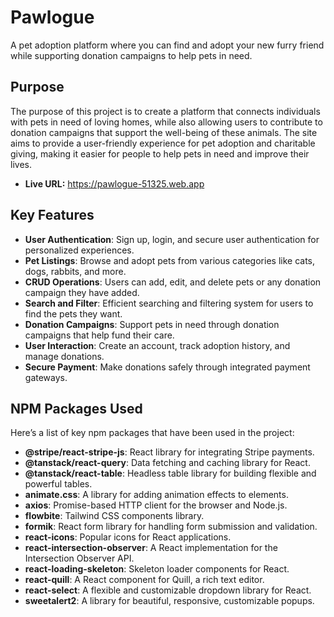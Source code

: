 
# Pawlogue

A pet adoption platform where you can find and adopt your new furry friend while supporting donation campaigns to help pets in need.

## Purpose
The purpose of this project is to create a platform that connects individuals with pets in need of loving homes, while also allowing users to contribute to donation campaigns that support the well-being of these animals. The site aims to provide a user-friendly experience for pet adoption and charitable giving, making it easier for people to help pets in need and improve their lives.

- **Live URL:**  https://pawlogue-51325.web.app


## Key Features
- **User Authentication**: Sign up, login, and secure user authentication for personalized experiences.
- **Pet Listings**: Browse and adopt pets from various categories like cats, dogs, rabbits, and more.
- **CRUD Operations**: Users can add, edit, and delete pets or any donation campaign they have added.
- **Search and Filter**: Efficient searching and filtering system for users to find the pets they want.
- **Donation Campaigns**: Support pets in need through donation campaigns that help fund their care.
- **User Interaction**: Create an account, track adoption history, and manage donations.
- **Secure Payment**: Make donations safely through integrated payment gateways.
## NPM Packages Used
Here’s a list of key npm packages that have been used in the project:

- **@stripe/react-stripe-js**: React library for integrating Stripe payments.
- **@tanstack/react-query**: Data fetching and caching library for React.
- **@tanstack/react-table**: Headless table library for building flexible and powerful tables.
- **animate.css**: A library for adding animation effects to elements.
- **axios**: Promise-based HTTP client for the browser and Node.js.
- **flowbite**: Tailwind CSS components library.
- **formik**: React form library for handling form submission and validation.
- **react-icons**: Popular icons for React applications.
- **react-intersection-observer**: A React implementation for the Intersection Observer API.
- **react-loading-skeleton**: Skeleton loader components for React.
- **react-quill**: A React component for Quill, a rich text editor.
- **react-select**: A flexible and customizable dropdown library for React.
- **sweetalert2**: A library for beautiful, responsive, customizable popups.

